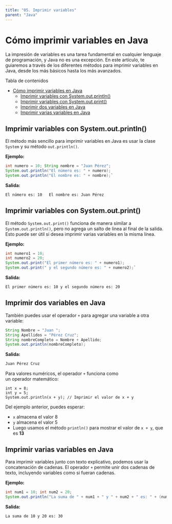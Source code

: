 ```yaml
---
title: "05. Imprimir variables"
parent: "Java"
---
```


Cómo imprimir variables en Java
===============================

La impresión de variables es una tarea fundamental en cualquier lenguaje de programación, y Java no es una excepción. En este artículo, te guiaremos a través de los diferentes métodos para imprimir variables en Java, desde los más básicos hasta los más avanzados.

Tabla de contenidos

- [Cómo imprimir variables en Java](#cómo-imprimir-variables-en-java)
  - [Imprimir variables con System.out.println()](#imprimir-variables-con-systemoutprintln)
  - [Imprimir variables con System.out.print()](#imprimir-variables-con-systemoutprint)
  - [Imprimir dos variables en Java](#imprimir-dos-variables-en-java)
  - [Imprimir varias variables en Java](#imprimir-varias-variables-en-java)

Imprimir variables con System.out.println()
-------------------------------------------

El método más sencillo para imprimir variables en Java es usar la clase `System` y su método `out.println()`.

**Ejemplo:**

```java
int numero = 10; String nombre = "Juan Pérez"; 
System.out.println("El número es: " + numero); 
System.out.println("El nombre es: " + nombre);`
```

**Salida:**

```bash
El número es: 10   El nombre es: Juan Pérez
```

Imprimir variables con System.out.print()
-----------------------------------------

El método `System.out.print()` funciona de manera similar a `System.out.println()`, pero no agrega un salto de línea al final de la salida. Esto puede ser útil si desea imprimir varias variables en la misma línea.

**Ejemplo:**

```java
int numero1 = 10; 
int numero2 = 20; 
System.out.print("El primer número es: " + numero1); 
System.out.print(" y el segundo número es: " + numero2);`
```

**Salida:**

```bash
El primer número es: 10 y el segundo número es: 20
```

Imprimir dos variables en Java
------------------------------

También puedes usar el operador `+` para agregar una variable a otra variable:

```java
String Nombre = "Juan "; 
String Apellidos = "Pérez Cruz"; 
String nombreCompleto = Nombre + Apellido; 
System.out.println(nombreCompleto);
```

**Salida:**

```bash
Juan Pérez Cruz
```

Para valores numéricos, el operador `+` funciona como un operador matemático:

```
int x = 8; 
int y = 5; 
System.out.println(x + y); // Imprimir el valor de x + y
```
Del ejemplo anterior, puedes esperar:

*   `x` almacena el valor 8
*   `y` almacena el valor 5
*   Luego usamos el método `println()` para mostrar el valor de `x + y`, que es **13**

Imprimir varias variables en Java
---------------------------------

Para imprimir variables junto con texto explicativo, podemos usar la concatenación de cadenas. El operador `+` permite unir dos cadenas de texto, incluyendo variables como si fueran cadenas.

**Ejemplo:**

```java 
int num1 = 10; int num2 = 20; 
System.out.println("La suma de " + num1 + " y " + num2 + " es: " + (num1 + num2));`
```

**Salida:**

`La suma de 10 y 20 es: 30`